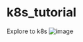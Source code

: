 # k8s_tutorial
Explore to k8s
![image](https://github.com/user-attachments/assets/c69c69a2-09af-4d57-8c1b-972c771ec920)
